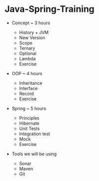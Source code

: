 # Java-Spring-Training

- Concept ~ 3 hours
  - History + JVM
  - New Version
  - Scope
  - Ternary
  - Optional
  - Lambda
  - Exercise

- OOP ~ 4 hours
  - Inheritance
  - Interface
  - Record
  - Exercise

- Spring ~ 5 hours
  - Principles
  - Hibernate
  - Unit Tests
  - Integration test
  - Mock
  - Exercise

- Tools we will be using
  - Sonar
  - Maven
  - Git
